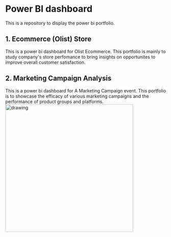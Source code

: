 # Power BI dashboard
This is a repository to display the power bi portfolio.

## 1. Ecommerce (Olist) Store
This is a power bi dashboard for Olist Ecommerce. This portfolio is mainly to study company's store perfomance to bring insights on opportunites to improve overall customer satisfaction.

## 2. Marketing Campaign Analysis
This is a power bi dashboard for A Marketing Campaign event. This portfolio is to showcase the efficacy of various marketing campaigns and the performance of product groups and platforms.
  <span><img src="https://github.com/ktoh-repo/da-powerbi/assets/167388341/f104d3c6-27e1-4fd8-a3ea-ae4341847f28" alt="drawing" width="400"/></span>
